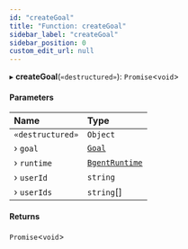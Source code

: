 ```yaml
---
id: "createGoal"
title: "Function: createGoal"
sidebar_label: "createGoal"
sidebar_position: 0
custom_edit_url: null
---
```


▸ **createGoal**(`«destructured»`): `Promise`\<`void`\>

#### Parameters

| Name | Type |
| :------ | :------ |
| `«destructured»` | `Object` |
| › `goal` | [`Goal`](../interfaces/Goal.md) |
| › `runtime` | [`BgentRuntime`](../classes/BgentRuntime.md) |
| › `userId` | `string` |
| › `userIds` | `string`[] |

#### Returns

`Promise`\<`void`\>
